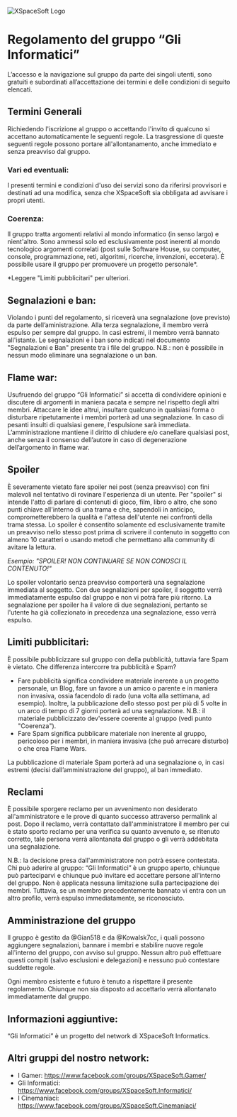 ![XSpaceSoft Logo](https://github.com/xspacesoft/documents/raw/master/header_logo_black.png)
# Regolamento del gruppo “Gli Informatici”
L’accesso e la navigazione sul gruppo da parte dei singoli utenti, sono gratuiti e subordinati all’accettazione dei termini e delle condizioni di seguito elencati.
## Termini Generali
Richiedendo l'iscrizione al gruppo o accettando l'invito di qualcuno si accettano automaticamente le seguenti regole.
La trasgressione di queste seguenti regole possono portare all'allontanamento, anche immediato e senza preavviso dal gruppo.
### Vari ed eventuali:
I presenti termini e condizioni d'uso dei servizi sono da riferirsi provvisori e destinati ad una modifica, senza che XSpaceSoft sia obbligata ad avvisare i propri utenti.
### Coerenza:
Il gruppo tratta argomenti relativi al mondo informatico (in senso largo) e nient'altro. Sono ammessi solo ed esclusivamente post inerenti al mondo tecnologico argomenti correlati (post sulle Software House, su computer, console, programmazione, reti, algoritmi, ricerche, invenzioni, eccetera). È possibile usare il gruppo per promuovere un progetto personale*.

*Leggere "Limiti pubblicitari" per ulteriori.
## Segnalazioni e ban:
Violando i punti del regolamento, si riceverà una segnalazione (ove previsto) da parte dell’aministrazione. Alla terza segnalazione, il membro verrà espulso per sempre dal gruppo.
In casi estremi, il membro verrà bannato all'istante. Le segnalazioni e i ban sono indicati nel documento "Segnalazioni e Ban" presente tra i file del gruppo.
N.B.: non è possibile in nessun modo eliminare una segnalazione o un ban.
## Flame war:
Usufruendo del gruppo “Gli Informatici” si accetta di condividere opinioni e discutere di argomenti in maniera pacata e sempre nel rispetto degli altri membri. Attaccare le idee altrui, insultare qualcuno in qualsiasi forma o disturbare ripetutamente i membri porterà ad una segnalazione. In caso di pesanti insulti di qualsiasi genere, l'espulsione sarà immediata.
L’amministrazione mantiene il diritto di chiudere e/o canellare qualsiasi post, anche senza il consenso dell’autore in caso di degenerazione dell’argomento in flame war.
## Spoiler
È severamente vietato fare spoiler nei post (senza preavviso) con fini malevoli nel tentativo di rovinare l'esperienza di un utente. Per "spoiler" si intende l'atto di parlare di contenuti di gioco, film, libro o altro, che sono punti chiave all'interno di una trama e che, sapendoli in anticipo, comprometterebbero la qualità e l'attesa dell'utente nei confronti della trama stessa. Lo spoiler è consentito solamente ed esclusivamente tramite un preavviso nello stesso post prima di scrivere il contenuto in soggetto con almeno 10 caratteri o usando metodi che permettano alla community di avitare la lettura.

_Esempio: "SPOILER! NON CONTINUARE SE NON CONOSCI IL CONTENUTO!"_

Lo spoiler volontario senza preavviso comporterà una segnalazione immediata al soggetto. Con due segnalazioni per spoiler, il soggetto verrà immediatamente espulso dal gruppo e non vi potrà fare più ritorno. La segnalazione per spoiler ha il valore di due segnalazioni, pertanto se l'utente ha già collezionato in precedenza una segnalazione, esso verrà espulso.
## Limiti pubblicitari:
È possibile pubblicizzare sul gruppo con della pubblicità, tuttavia fare Spam è vietato.
Che differenza intercorre tra pubblicità e Spam?
* Fare pubblicità significa condividere materiale inerente a un progetto personale, un Blog, fare un favore a un amico o parente e in maniera non invasiva, ossia facendolo di rado (una volta alla settimana, ad esempio). Inoltre, la pubblicazione dello stesso post per più di 5 volte in un arco di tempo di 7 giorni porterà ad una segnalazione. N.B.: il materiale pubblicizzato dev'essere coerente al gruppo (vedi punto "Coerenza").
* Fare Spam significa pubblicare materiale non inerente al gruppo, pericoloso per i membri, in maniera invasiva (che può arrecare disturbo) o che crea Flame Wars.

La pubblicazione di materiale Spam porterà ad una segnalazione o, in casi estremi (decisi dall’amministrazione del gruppo), al ban immediato.

## Reclami
È possibile sporgere reclamo per un avvenimento non desiderato all'amministratore e le prove di quanto successo attraverso permalink al post. Dopo il reclamo, verrà contattato dall'amministratore il membro per cui è stato sporto reclamo per una verifica su quanto avvenuto e, se ritenuto corretto, tale persona verrà allontanata dal gruppo o gli verrà addebitata una segnalazione.

N.B.: la decisione presa dall'amministratore non potrà essere contestata.
Chi può aderire al gruppo:
“Gli Informatici” è un gruppo aperto, chiunque può parteciparvi e chiunque può invitare ed accettare persone all'interno del gruppo. Non è applicata nessuna limitazione sulla partecipazione dei membri. Tuttavia, se un membro precedentemente bannato vi entra con un altro profilo, verrà espulso immediatamente, se riconosciuto.
## Amministrazione del gruppo
Il gruppo è gestito da @Gian518 e da @Kowalsk7cc, i quali possono aggiungere segnalazioni, bannare i membri e stabilire nuove regole all'interno del gruppo, con avviso sul gruppo. Nessun altro può effettuare questi compiti (salvo esclusioni e delegazioni) e nessuno può contestare suddette regole.

Ogni membro esistente e futuro è tenuto a rispettare il presente regolamento.
Chiunque non sia disposto ad accettarlo verrà allontanato immediatamente dal gruppo.

## Informazioni aggiuntive:
“Gli Informatici” è un progetto del network di XSpaceSoft Informatics.

## Altri gruppi del nostro network:
* I Gamer: https://www.facebook.com/groups/XSpaceSoft.Gamer/
* Gli Informatici: https://www.facebook.com/groups/XSpaceSoft.Informatici/
* I Cinemaniaci: https://www.facebook.com/groups/XSpaceSoft.Cinemaniaci/
